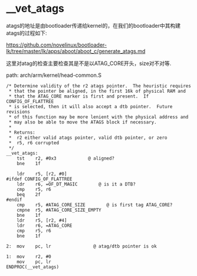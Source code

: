 __vet_atags
========================================

atags的地址是由bootloader传递给kernel的，在我们的bootloader中其构建atags的过程如下:

https://github.com/novelinux/bootloader-lk/tree/master/lk/apps/aboot/aboot_c/generate_atags.md

这里对atag的检查主要检查其是不是以ATAG_CORE开头，size对不对等.

path: arch/arm/kernel/head-common.S
```
/* Determine validity of the r2 atags pointer.  The heuristic requires
 * that the pointer be aligned, in the first 16k of physical RAM and
 * that the ATAG_CORE marker is first and present.  If CONFIG_OF_FLATTREE
 * is selected, then it will also accept a dtb pointer.  Future revisions
 * of this function may be more lenient with the physical address and
 * may also be able to move the ATAGS block if necessary.
 *
 * Returns:
 *  r2 either valid atags pointer, valid dtb pointer, or zero
 *  r5, r6 corrupted
 */
__vet_atags:
    tst    r2, #0x3            @ aligned?
    bne    1f

    ldr    r5, [r2, #0]
#ifdef CONFIG_OF_FLATTREE
    ldr    r6, =OF_DT_MAGIC        @ is it a DTB?
    cmp    r5, r6
    beq    2f
#endif
    cmp    r5, #ATAG_CORE_SIZE        @ is first tag ATAG_CORE?
    cmpne  r5, #ATAG_CORE_SIZE_EMPTY
    bne    1f
    ldr    r5, [r2, #4]
    ldr    r6, =ATAG_CORE
    cmp    r5, r6
    bne    1f

2:  mov    pc, lr                @ atag/dtb pointer is ok

1:  mov    r2, #0
    mov    pc, lr
ENDPROC(__vet_atags)
```